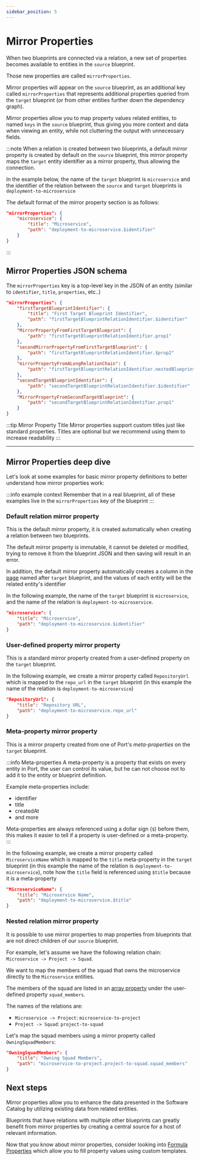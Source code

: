 ```yaml
---
sidebar_position: 5
---
```


# Mirror Properties

When two blueprints are connected via a relation, a new set of properties becomes available to entities in the `source` blueprint.

Those new properties are called `mirrorProperties`.

Mirror properties will appear on the `source` blueprint, as an additional key called `mirrorProperties` that represents additional properties queried from the `target` blueprint (or from other entities further down the dependency graph).

Mirror properties allow you to map property values related entities, to named `keys` in the `source` blueprint, thus giving you more context and data when viewing an entity, while not cluttering the output with unnecessary fields.

:::note
When a relation is created between two blueprints, a default mirror property is created by default on the `source` blueprint, this mirror property maps the `target` entity identifier as a mirror property, thus allowing the connection.

In the example below, the name of the `target` blueprint is `microservice` and the identifier of the relation between the `source` and `target` blueprints is `deployment-to-microservice`

The default format of the mirror property section is as follows:
```json showLineNumbers
"mirrorProperties": {
    "microservice": {
        "title": "Microservice",
        "path": "deployment-to-microservice.$identifier"
    }
}
```
:::

## Mirror Properties JSON schema

The `mirrorProperties` key is a top-level key in the JSON of an entity (similar to `identifier`, `title`, `properties`, etc..)

```json showLineNumbers
"mirrorProperties": {
    "firstTargetBlueprintIdentifier": {
        "title": "First Target Blueprint Identifier",
        "path": "firstTargetBlueprintRelationIdentifier.$identifier"
    },
    "MirrorPropertyFromFirstTargetBlueprint": {
        "path": "firstTargetBlueprintRelationIdentifier.prop1"
    },
    "secondMirrorPropertyFromFirstTargetBlueprint": {
        "path": "firstTargetBlueprintRelationIdentifier.$prop2"
    },
    "mirrorPropertyFromALongRelationChain": {
        "path": "firstTargetBlueprintRelationIdentifier.nestedBlueprintRelationIdentifier.prop1"
    },
    "secondTargetBlueprintIdentifier": {
        "path": "secondTargetBlueprintRelationIdentifier.$identifier"
    },
    "MirrorPropertyFromSecondTargetBlueprint": {
        "path": "secondTargetBlueprintRelationIdentifier.prop1"
    }
}
```

:::tip Mirror Property Title
Mirror properties support custom titles just like standard properties. Titles are optional but we recommend using them to increase readability
:::

---

## Mirror Properties deep dive

Let's look at some examples for basic mirror property definitions to better understand how mirror properties work:

:::info example context
Remember that in a real blueprint, all of these examples live in the `mirrorProperties` key of the blueprint
:::

### Default relation mirror property

This is the default mirror property, it is created automatically when creating a relation between two blueprints.

The default mirror property is immutable, it cannot be deleted or modified, trying to remove it from the blueprint JSON and then saving will result in an error.

In addition, the default mirror property automatically creates a column in the [page](./page) named after `target` blueprint, and the values of each entity will be the related entity's identifier

In the following example, the name of the `target` blueprint is `microservice`, and the name of the relation is `deployment-to-microservice`.


```json showLineNumbers
"microservice": {
    "title": "Microservice",
    "path": "deployment-to-microservice.$identifier"
}
```

### User-defined property mirror property

This is a standard mirror property created from a user-defined property on the `target` blueprint.

In the following example, we create a mirror property called `RepositoryUrl` which is mapped to the `repo_url` in the `target` blueprint (in this example the name of the relation is `deployment-to-microservice`)

```json showLineNumbers
"RepositoryUrl": {
    "title": "Repository URL",
    "path": "deployment-to-microservice.repo_url"
}
```

### Meta-property mirror property

This is a mirror property created from one of Port's *meta-properties* on the `target` blueprint.

:::info Meta-properties
A meta-property is a property that exists on every entity in Port, the user can control its value, but he can not choose not to add it to the entity or blueprint definition.

Example meta-properties include:
- identifier
- title
- createdAt
- and more

Meta-properties are always referenced using a dollar sign (`$`) before them, this makes it easier to tell if a property is user-defined or a meta-property.
:::

In the following example, we create a mirror property called `MicroserviceName` which is mapped to the `title` meta-property in the `target` blueprint (in this example the name of the relation is `deployment-to-microservice`), note how the `title` field is referenced using `$title` because it is a meta-property

```json showLineNumbers
"MicroserviceName": {
    "title": "Microservice Name",
    "path": "deployment-to-microservice.$title"
}
```

### Nested relation mirror property

It is possible to use mirror properties to map properties from blueprints that are not direct children of our `source` blueprint.

For example, let's assume we have the following relation chain: `Microservice -> Project -> Squad`.

We want to map the members of the squad that owns the microservice directly to the `Microservice` entities.

The members of the squad are listed in an [array property](./blueprint#array) under the user-defined property `squad_members`.

The names of the relations are:

- `Microservice -> Project`: `microservice-to-project`
- `Project -> Squad`: `project-to-squad`

Let's map the squad members using a mirror property called `OwningSquadMembers`:

```json showLineNumbers
"OwningSquadMembers": {
    "title": "Owning Squad Members",
    "path": "microservice-to-project.project-to-squad.squad_members"
}
```

## Next steps

Mirror properties allow you to enhance the data presented in the Software Catalog by utilizing existing data from related entities.

Blueprints that have relations with multiple other blueprints can greatly benefit from mirror properties by creating a central source for a host of relevant information.

Now that you know about mirror properties, consider looking into [Formula Properties](./formula-properties) which allow you to fill property values using custom templates.